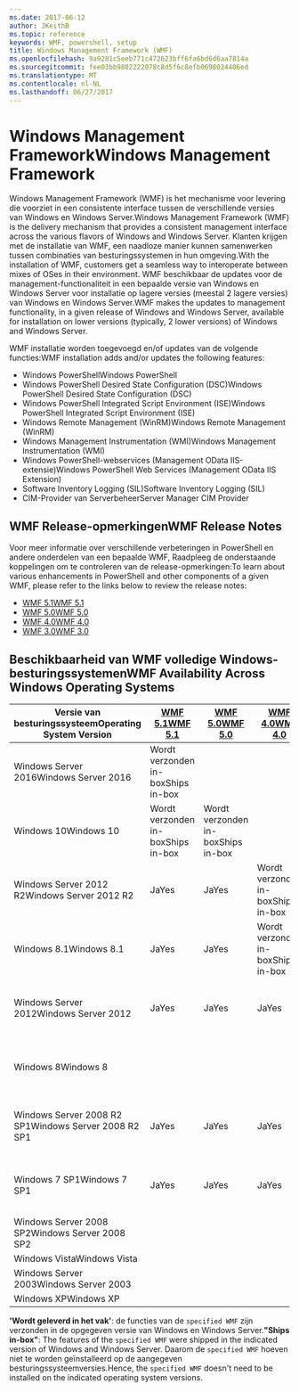 ```yaml
---
ms.date: 2017-06-12
author: JKeithB
ms.topic: reference
keywords: WMF, powershell, setup
title: Windows Management Framework (WMF)
ms.openlocfilehash: 9a9281c5eeb771c472623bff6fa6bd6d6aa7814a
ms.sourcegitcommit: fee03bb9802222078c8d5f6c8efb0698024406ed
ms.translationtype: MT
ms.contentlocale: nl-NL
ms.lasthandoff: 06/27/2017
---
```

# <a name="windows-management-framework"></a><span data-ttu-id="ef396-103">Windows Management Framework</span><span class="sxs-lookup"><span data-stu-id="ef396-103">Windows Management Framework</span></span>

<span data-ttu-id="ef396-104">Windows Management Framework (WMF) is het mechanisme voor levering die voorziet in een consistente interface tussen de verschillende versies van Windows en Windows Server.</span><span class="sxs-lookup"><span data-stu-id="ef396-104">Windows Management Framework (WMF) is the delivery mechanism that provides a consistent management interface across the various flavors of Windows and Windows Server.</span></span>
<span data-ttu-id="ef396-105">Klanten krijgen met de installatie van WMF, een naadloze manier kunnen samenwerken tussen combinaties van besturingssystemen in hun omgeving.</span><span class="sxs-lookup"><span data-stu-id="ef396-105">With the installation of WMF, customers get a seamless way to interoperate between mixes of OSes in their environment.</span></span>
<span data-ttu-id="ef396-106">WMF beschikbaar de updates voor de management-functionaliteit in een bepaalde versie van Windows en Windows Server voor installatie op lagere versies (meestal 2 lagere versies) van Windows en Windows Server.</span><span class="sxs-lookup"><span data-stu-id="ef396-106">WMF makes the updates to management functionality, in a given release of Windows and Windows Server, available for installation on lower versions (typically, 2 lower versions) of Windows and Windows Server.</span></span>

<span data-ttu-id="ef396-107">WMF installatie worden toegevoegd en/of updates van de volgende functies:</span><span class="sxs-lookup"><span data-stu-id="ef396-107">WMF installation adds and/or updates the following features:</span></span>

- <span data-ttu-id="ef396-108">Windows PowerShell</span><span class="sxs-lookup"><span data-stu-id="ef396-108">Windows PowerShell</span></span>
- <span data-ttu-id="ef396-109">Windows PowerShell Desired State Configuration (DSC)</span><span class="sxs-lookup"><span data-stu-id="ef396-109">Windows PowerShell Desired State Configuration (DSC)</span></span>
- <span data-ttu-id="ef396-110">Windows PowerShell Integrated Script Environment (ISE)</span><span class="sxs-lookup"><span data-stu-id="ef396-110">Windows PowerShell Integrated Script Environment (ISE)</span></span>
- <span data-ttu-id="ef396-111">Windows Remote Management (WinRM)</span><span class="sxs-lookup"><span data-stu-id="ef396-111">Windows Remote Management (WinRM)</span></span>
- <span data-ttu-id="ef396-112">Windows Management Instrumentation (WMI)</span><span class="sxs-lookup"><span data-stu-id="ef396-112">Windows Management Instrumentation (WMI)</span></span>
- <span data-ttu-id="ef396-113">Windows PowerShell-webservices (Management OData IIS-extensie)</span><span class="sxs-lookup"><span data-stu-id="ef396-113">Windows PowerShell Web Services (Management OData IIS Extension)</span></span>
- <span data-ttu-id="ef396-114">Software Inventory Logging (SIL)</span><span class="sxs-lookup"><span data-stu-id="ef396-114">Software Inventory Logging (SIL)</span></span>
- <span data-ttu-id="ef396-115">CIM-Provider van Serverbeheer</span><span class="sxs-lookup"><span data-stu-id="ef396-115">Server Manager CIM Provider</span></span>

## <a name="wmf-release-notes"></a><span data-ttu-id="ef396-116">WMF Release-opmerkingen</span><span class="sxs-lookup"><span data-stu-id="ef396-116">WMF Release Notes</span></span>

<span data-ttu-id="ef396-117">Voor meer informatie over verschillende verbeteringen in PowerShell en andere onderdelen van een bepaalde WMF, Raadpleeg de onderstaande koppelingen om te controleren van de release-opmerkingen:</span><span class="sxs-lookup"><span data-stu-id="ef396-117">To learn about various enhancements in PowerShell and other components of a given WMF, please refer to the links below to review the release notes:</span></span>

- [<span data-ttu-id="ef396-118">WMF 5.1</span><span class="sxs-lookup"><span data-stu-id="ef396-118">WMF 5.1</span></span>](5.1/release-notes.md)
- [<span data-ttu-id="ef396-119">WMF 5.0</span><span class="sxs-lookup"><span data-stu-id="ef396-119">WMF 5.0</span></span>](5.0/releasenotes.md)
- [<span data-ttu-id="ef396-120">WMF 4.0</span><span class="sxs-lookup"><span data-stu-id="ef396-120">WMF 4.0</span></span>](https://download.microsoft.com/download/3/D/6/3D61D262-8549-4769-A660-230B67E15B25/Windows%20Management%20Framework%204%200%20Release%20Notes.docx)
- [<span data-ttu-id="ef396-121">WMF 3.0</span><span class="sxs-lookup"><span data-stu-id="ef396-121">WMF 3.0</span></span>](https://download.microsoft.com/download/E/7/6/E76850B8-DA6E-4FF5-8CCE-A24FC513FD16/WMF%203%20Release%20Notes.docx)

## <a name="wmf-availability-across-windows-operating-systems"></a><span data-ttu-id="ef396-122">Beschikbaarheid van WMF volledige Windows-besturingssystemen</span><span class="sxs-lookup"><span data-stu-id="ef396-122">WMF Availability Across Windows Operating Systems</span></span>

| <span data-ttu-id="ef396-123">Versie van besturingssysteem</span><span class="sxs-lookup"><span data-stu-id="ef396-123">Operating System Version</span></span> | [<span data-ttu-id="ef396-124">WMF 5.1</span><span class="sxs-lookup"><span data-stu-id="ef396-124">WMF 5.1</span></span>](https://aka.ms/wmf51download) | [<span data-ttu-id="ef396-125">WMF 5.0</span><span class="sxs-lookup"><span data-stu-id="ef396-125">WMF 5.0</span></span>](https://aka.ms/wmf5download) | [<span data-ttu-id="ef396-126">WMF 4.0</span><span class="sxs-lookup"><span data-stu-id="ef396-126">WMF 4.0</span></span>](https://aka.ms/wmf4download) |  [<span data-ttu-id="ef396-127">WMF 3.0</span><span class="sxs-lookup"><span data-stu-id="ef396-127">WMF 3.0</span></span>](https://aka.ms/wmf3download) | [<span data-ttu-id="ef396-128">WMF 2.0</span><span class="sxs-lookup"><span data-stu-id="ef396-128">WMF 2.0</span></span>](https://aka.ms/wmf2download) |
| ------------------------ | ----------- | ----------- | ----------- | ------------ |  ------------- |
| <span data-ttu-id="ef396-129">Windows Server 2016</span><span class="sxs-lookup"><span data-stu-id="ef396-129">Windows Server 2016</span></span> | <span data-ttu-id="ef396-130">Wordt verzonden in-box</span><span class="sxs-lookup"><span data-stu-id="ef396-130">Ships in-box</span></span> |  |  |  |  |
| <span data-ttu-id="ef396-131">Windows 10</span><span class="sxs-lookup"><span data-stu-id="ef396-131">Windows 10</span></span> | <span data-ttu-id="ef396-132">Wordt verzonden in-box</span><span class="sxs-lookup"><span data-stu-id="ef396-132">Ships in-box</span></span> | <span data-ttu-id="ef396-133">Wordt verzonden in-box</span><span class="sxs-lookup"><span data-stu-id="ef396-133">Ships in-box</span></span>  | | | |  
| <span data-ttu-id="ef396-134">Windows Server 2012 R2</span><span class="sxs-lookup"><span data-stu-id="ef396-134">Windows Server 2012 R2</span></span>| <span data-ttu-id="ef396-135">Ja</span><span class="sxs-lookup"><span data-stu-id="ef396-135">Yes</span></span> | <span data-ttu-id="ef396-136">Ja</span><span class="sxs-lookup"><span data-stu-id="ef396-136">Yes</span></span> | <span data-ttu-id="ef396-137">Wordt verzonden in-box</span><span class="sxs-lookup"><span data-stu-id="ef396-137">Ships in-box</span></span> |  |  |
| <span data-ttu-id="ef396-138">Windows 8.1</span><span class="sxs-lookup"><span data-stu-id="ef396-138">Windows 8.1</span></span> | <span data-ttu-id="ef396-139">Ja</span><span class="sxs-lookup"><span data-stu-id="ef396-139">Yes</span></span> | <span data-ttu-id="ef396-140">Ja</span><span class="sxs-lookup"><span data-stu-id="ef396-140">Yes</span></span> |  <span data-ttu-id="ef396-141">Wordt verzonden in-box</span><span class="sxs-lookup"><span data-stu-id="ef396-141">Ships in-box</span></span> |  |  |
| <span data-ttu-id="ef396-142">Windows Server 2012</span><span class="sxs-lookup"><span data-stu-id="ef396-142">Windows Server 2012</span></span> | <span data-ttu-id="ef396-143">Ja</span><span class="sxs-lookup"><span data-stu-id="ef396-143">Yes</span></span> | <span data-ttu-id="ef396-144">Ja</span><span class="sxs-lookup"><span data-stu-id="ef396-144">Yes</span></span> | <span data-ttu-id="ef396-145">Ja</span><span class="sxs-lookup"><span data-stu-id="ef396-145">Yes</span></span> |  <span data-ttu-id="ef396-146">Wordt verzonden in-box</span><span class="sxs-lookup"><span data-stu-id="ef396-146">Ships in-box</span></span> | |
| <span data-ttu-id="ef396-147">Windows 8</span><span class="sxs-lookup"><span data-stu-id="ef396-147">Windows 8</span></span> |  |  |  | <span data-ttu-id="ef396-148">Wordt verzonden in-box</span><span class="sxs-lookup"><span data-stu-id="ef396-148">Ships in-box</span></span> | |
| <span data-ttu-id="ef396-149">Windows Server 2008 R2 SP1</span><span class="sxs-lookup"><span data-stu-id="ef396-149">Windows Server 2008 R2 SP1</span></span> | <span data-ttu-id="ef396-150">Ja</span><span class="sxs-lookup"><span data-stu-id="ef396-150">Yes</span></span> | <span data-ttu-id="ef396-151">Ja</span><span class="sxs-lookup"><span data-stu-id="ef396-151">Yes</span></span> | <span data-ttu-id="ef396-152">Ja</span><span class="sxs-lookup"><span data-stu-id="ef396-152">Yes</span></span> |  <span data-ttu-id="ef396-153">Ja</span><span class="sxs-lookup"><span data-stu-id="ef396-153">Yes</span></span>| <span data-ttu-id="ef396-154">Wordt verzonden in-box</span><span class="sxs-lookup"><span data-stu-id="ef396-154">Ships in-box</span></span> |
| <span data-ttu-id="ef396-155">Windows 7 SP1</span><span class="sxs-lookup"><span data-stu-id="ef396-155">Windows 7 SP1</span></span>  | <span data-ttu-id="ef396-156">Ja</span><span class="sxs-lookup"><span data-stu-id="ef396-156">Yes</span></span> | <span data-ttu-id="ef396-157">Ja</span><span class="sxs-lookup"><span data-stu-id="ef396-157">Yes</span></span> | <span data-ttu-id="ef396-158">Ja</span><span class="sxs-lookup"><span data-stu-id="ef396-158">Yes</span></span> | <span data-ttu-id="ef396-159">Ja</span><span class="sxs-lookup"><span data-stu-id="ef396-159">Yes</span></span> | <span data-ttu-id="ef396-160">Wordt verzonden in-box</span><span class="sxs-lookup"><span data-stu-id="ef396-160">Ships in-box</span></span> |
| <span data-ttu-id="ef396-161">Windows Server 2008 SP2</span><span class="sxs-lookup"><span data-stu-id="ef396-161">Windows Server 2008 SP2</span></span> | | | | <span data-ttu-id="ef396-162">Ja</span><span class="sxs-lookup"><span data-stu-id="ef396-162">Yes</span></span> | <span data-ttu-id="ef396-163">Ja</span><span class="sxs-lookup"><span data-stu-id="ef396-163">Yes</span></span> |
| <span data-ttu-id="ef396-164">Windows Vista</span><span class="sxs-lookup"><span data-stu-id="ef396-164">Windows Vista</span></span> | | | | | <span data-ttu-id="ef396-165">Ja</span><span class="sxs-lookup"><span data-stu-id="ef396-165">Yes</span></span> |
| <span data-ttu-id="ef396-166">Windows Server 2003</span><span class="sxs-lookup"><span data-stu-id="ef396-166">Windows Server 2003</span></span>| | | |  | <span data-ttu-id="ef396-167">Ja</span><span class="sxs-lookup"><span data-stu-id="ef396-167">Yes</span></span> |
| <span data-ttu-id="ef396-168">Windows XP</span><span class="sxs-lookup"><span data-stu-id="ef396-168">Windows XP</span></span> | | | |  | <span data-ttu-id="ef396-169">Ja</span><span class="sxs-lookup"><span data-stu-id="ef396-169">Yes</span></span> |

<span data-ttu-id="ef396-170">**'Wordt geleverd in het vak'**: de functies van de `specified WMF` zijn verzonden in de opgegeven versie van Windows en Windows Server.</span><span class="sxs-lookup"><span data-stu-id="ef396-170">**"Ships in-box"**: The features of the `specified WMF` were shipped in the indicated version of  Windows and Windows Server.</span></span>
<span data-ttu-id="ef396-171">Daarom de `specified WMF` hoeven niet te worden geïnstalleerd op de aangegeven besturingssysteemversies.</span><span class="sxs-lookup"><span data-stu-id="ef396-171">Hence, the `specified WMF` doesn't need to be installed on the indicated operating system versions.</span></span>

